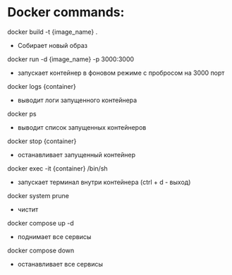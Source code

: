# Docker commands:

docker build -t {image_name} .

- Собирает новый образ

docker run -d {image_name} -p 3000:3000

- запускает контейнер в фоновом режиме c пробросом на 3000 порт

docker logs {container}

- выводит логи запущенного контейнера

docker ps

- выводит список запущенных контейнеров

docker stop {container}

- останавливает запущенный контейнер

docker exec -it {container} /bin/sh

- запускает терминал внутри контейнера (ctrl + d - выход)

docker system prune

- чистит

docker compose up -d

- поднимает все сервисы

docker compose down

- останавливает все сервисы
